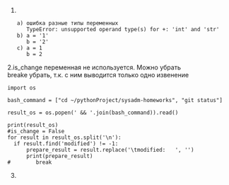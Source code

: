 1.
```
   a) ошибка разные типы переменных  
      TypeError: unsupported operand type(s) for +: 'int' and 'str'  
   b) a = '1'  
      b = '2'  
   c) a = 1  
      b = 2
```
2.is_change переменная не используется. Можно убрать  
  breake убрать, т.к. с ним выводится только одно извенение
  ```
  import os

bash_command = ["cd ~/pythonProject/sysadm-homeworks", "git status"]

result_os = os.popen(' && '.join(bash_command)).read()

print(result_os)
#is_change = False
for result in result_os.split('\n'):
    if result.find('modified') != -1:
        prepare_result = result.replace('\tmodified:   ', '')
        print(prepare_result)
#        break
```
3.
